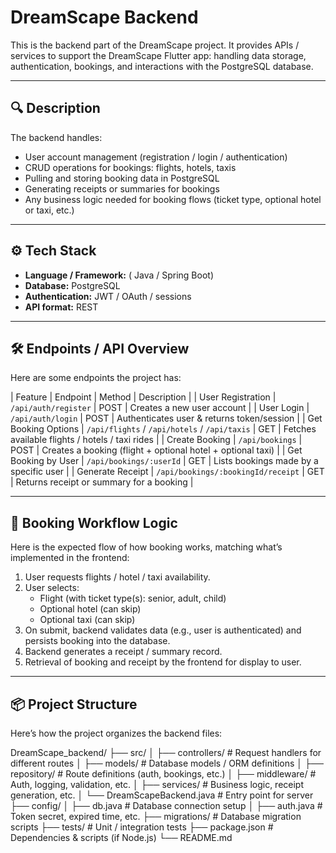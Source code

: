 # DreamScape Backend

This is the backend part of the DreamScape project. It provides APIs / services to support the DreamScape Flutter app: handling data storage, authentication, bookings, and interactions with the PostgreSQL database.

---

## 🔍 Description

The backend handles:

- User account management (registration / login / authentication)  
- CRUD operations for bookings: flights, hotels, taxis  
- Pulling and storing booking data in PostgreSQL  
- Generating receipts or summaries for bookings  
- Any business logic needed for booking flows (ticket type, optional hotel or taxi, etc.)

---

## ⚙️ Tech Stack

- **Language / Framework:** ( Java / Spring Boot)  
- **Database:** PostgreSQL  
- **Authentication:** JWT / OAuth / sessions  
- **API format:** REST   
  

---

## 🛠️ Endpoints / API Overview

Here are some endpoints the project has:

| Feature | Endpoint | Method | Description |
| User Registration | `/api/auth/register` | POST | Creates a new user account |
| User Login | `/api/auth/login` | POST | Authenticates user & returns token/session |
| Get Booking Options | `/api/flights` / `/api/hotels` / `/api/taxis` | GET | Fetches available flights / hotels / taxi rides |
| Create Booking | `/api/bookings` | POST | Creates a booking (flight + optional hotel + optional taxi) |
| Get Booking by User | `/api/bookings/:userId` | GET | Lists bookings made by a specific user |
| Generate Receipt | `/api/bookings/:bookingId/receipt` | GET | Returns receipt or summary for a booking |

---

## 🧱 Booking Workflow Logic

Here is the expected flow of how booking works, matching what’s implemented in the frontend:

1. User requests flights / hotel / taxi availability.  
2. User selects:
   - Flight (with ticket type(s): senior, adult, child)  
   - Optional hotel (can skip)  
   - Optional taxi (can skip)  
3. On submit, backend validates data (e.g., user is authenticated) and persists booking into the database.  
4. Backend generates a receipt / summary record.  
5. Retrieval of booking and receipt by the frontend for display to user.

---

## 📦 Project Structure

Here’s how the project organizes the backend files:

DreamScape_backend/
├── src/
│ ├── controllers/ # Request handlers for different routes
│ ├── models/ # Database models / ORM definitions
│ ├── repository/ # Route definitions (auth, bookings, etc.)
│ ├── middleware/ # Auth, logging, validation, etc.
│ ├── services/ # Business logic, receipt generation, etc.
│ └── DreamScapeBackend.java  # Entry point for server
├── config/
│ ├── db.java # Database connection setup
│ ├── auth.java # Token secret, expired time, etc.
├── migrations/ # Database migration scripts
├── tests/ # Unit / integration tests
├── package.json # Dependencies & scripts (if Node.js)
└── README.md


